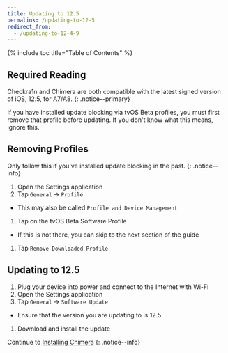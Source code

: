 ```yaml
---
title: Updating to 12.5
permalink: /updating-to-12-5
redirect_from:
  - /updating-to-12-4-9
---
```


{% include toc title="Table of Contents" %}

## Required Reading

Checkra1n and Chimera are both compatible with the latest signed version of iOS, 12.5, for A7/A8.
{: .notice--primary}

If you have installed update blocking via tvOS Beta profiles, you must first remove that profile before updating. If you don't know what this means, ignore this.

## Removing Profiles

Only follow this if you've installed update blocking in the past.
{: .notice--info}

1. Open the Settings application
1. Tap `General` -> `Profile`
  - This may also be called `Profile and Device Management`
1. Tap on the tvOS Beta Software Profile
  - If this is not there, you can skip to the next section of the guide
1. Tap `Remove Downloaded Profile`

## Updating to 12.5

1. Plug your device into power and connect to the Internet with Wi-Fi
1. Open the Settings application
1. Tap `General` -> `Software Update`
  - Ensure that the version you are updating to is 12.5
1. Download and install the update

Continue to [Installing Chimera](installing-chimera)
{: .notice--info}
